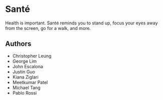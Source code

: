 # Santé
Health is important. Santé reminds you to stand up, focus your eyes away from the screen, go for a walk, and more.

## Authors
- Christopher Leung
- George Lim
- John Escalona
- Justin Guo
- Kiana Ziglari
- Meetkumar Patel
- Michael Tang
- Pablo Rossi
